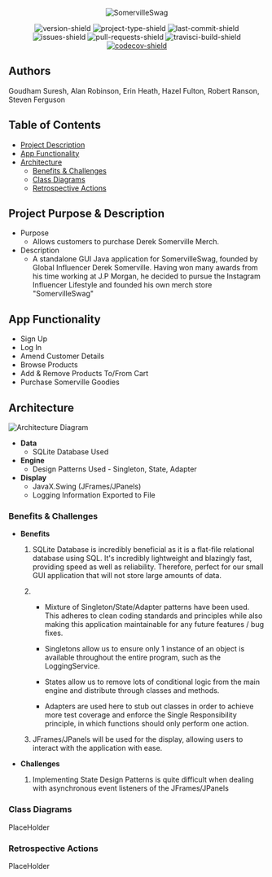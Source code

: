 <p align="center">
  <img src="https://i.imgur.com/0B8qdVN.png" alt="SomervilleSwag">
</p>

<p align="center">
  <img src="https://img.shields.io/badge/version-v1.0.SNAPSHOT-informational" alt="version-shield">
  <img src="https://img.shields.io/badge/project%20type-group_project-blueviolet" alt="project-type-shield">
  <img src="https://img.shields.io/github/last-commit/sgoudham-university/SomervilleSwag" alt="last-commit-shield">
  <img src="https://img.shields.io/github/issues/sgoudham-university/SomervilleSwag?label=issues" alt="issues-shield">
  <img src="https://img.shields.io/github/issues-pr/sgoudham-university/SomervilleSwag?label=pull%20requests" alt="pull-requests-shield">
  <img src="https://travis-ci.com/sgoudham-university/SomervilleSwag.svg?branch=main" alt="travisci-build-shield">
  <a href="https://codecov.io/gh/sgoudham-university/SomervilleSwag">
    <img src="https://codecov.io/gh/sgoudham-university/SomervilleSwag/branch/main/graph/badge.svg?token=ZucNh1lSYR" alt="codecov-shield"/>
  </a>
</p>

## Authors
Goudham Suresh, Alan Robinson, Erin Heath, Hazel Fulton, Robert Ranson, Steven Ferguson

## Table of Contents

- [Project Description](#Project-Purpose-&-Description)
- [App Functionality](#App-Functionality)
- [Architecture](#Architecture)
    - [Benefits & Challenges](#benefits--challenges)
    - [Class Diagrams](#Class-Diagrams)
    - [Retrospective Actions](#Retrospective-Actions)

## Project Purpose & Description

- Purpose
  - Allows customers to purchase Derek Somerville Merch.
- Description
  - A standalone GUI Java application for SomervilleSwag, founded by Global Influencer Derek Somerville. Having won many awards from his time working at J.P Morgan, he decided to pursue the Instagram Influencer Lifestyle and founded his own merch store "SomervilleSwag"
  
## App Functionality 
- Sign Up
- Log In
- Amend Customer Details  
- Browse Products
- Add & Remove Products To/From Cart
- Purchase Somerville Goodies

## Architecture

![Architecture Diagram](https://i.imgur.com/B9jrXLq.png)

- **Data**
  - SQLite Database Used
- **Engine**
  - Design Patterns Used - Singleton, State, Adapter
- **Display** 
  - JavaX.Swing (JFrames/JPanels)
  - Logging Information Exported to File

### Benefits & Challenges

- **Benefits**
  
  1. SQLite Database is incredibly beneficial as it is a flat-file relational database using SQL. 
     It's incredibly lightweight and blazingly fast, providing speed as well as reliability. 
     Therefore, perfect for our small GUI application that will not store large amounts of data.
     
  2. - Mixture of Singleton/State/Adapter patterns have been used. This adheres to clean coding standards and principles while 
     also making this application maintainable for any future features / bug fixes.
       
     - Singletons allow us to ensure only 1 instance of an object is available throughout the entire program, 
     such as the LoggingService. 
     
     - States allow us to remove lots of conditional logic from the main engine and distribute through classes and methods.
     
     - Adapters are used here to stub out classes in order to achieve more test coverage and enforce the Single Responsibility principle, 
     in which functions should only perform one action.
  
  3. JFrames/JPanels will be used for the display, allowing users to interact with the application with ease. 
    
- **Challenges**
  
  1. Implementing State Design Patterns is quite difficult when dealing with asynchronous event listeners of the JFrames/JPanels

### Class Diagrams

PlaceHolder

### Retrospective Actions

PlaceHolder

